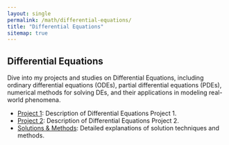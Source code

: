 ```yaml
---
layout: single
permalink: /math/differential-equations/
title: "Differential Equations"
sitemap: true
---
```


## Differential Equations

Dive into my projects and studies on Differential Equations, including ordinary differential equations (ODEs), partial differential equations (PDEs), numerical methods for solving DEs, and their applications in modeling real-world phenomena.

- [Project 1](#): Description of Differential Equations Project 1.
- [Project 2](#): Description of Differential Equations Project 2.
- [Solutions & Methods](#): Detailed explanations of solution techniques and methods.
